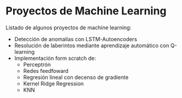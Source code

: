 # Proyectos de Machine Learning
Listado de algunos proyectos de machine learning:
- Detección de anomalías con LSTM-Autoencoders
- Resolución de laberintos mediante aprendizaje automático con Q-learning
- Implementación form scratch de:
    - Perceptrón
    - Redes feedfoward
    - Regresión lineal con decenso de gradiente
    - Kernel Ridge Regression
    - KNN